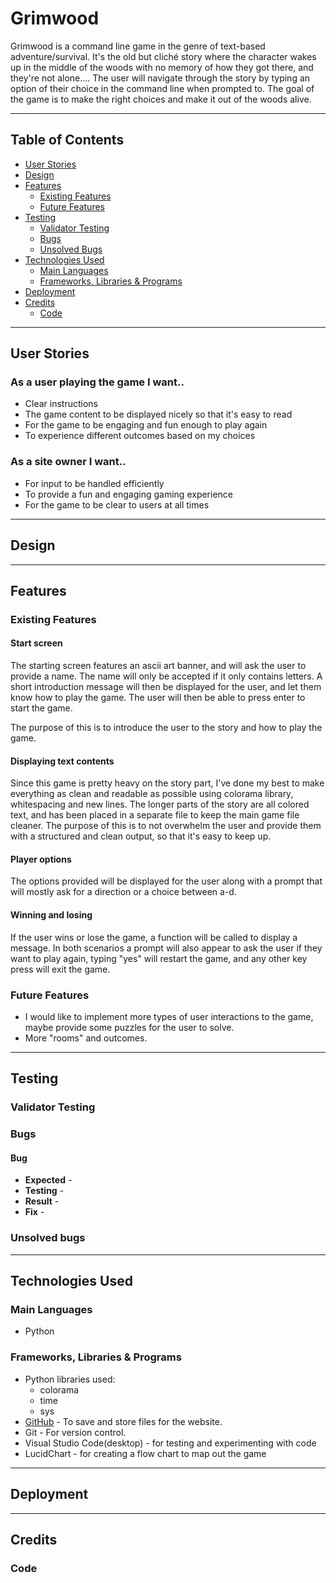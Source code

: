# Grimwood
Grimwood is a command line game in the genre of text-based adventure/survival.
It's the old but cliché story where the character wakes up in the middle of the woods with no memory of how they got there, and they're not alone.... 
The user will navigate through the story by typing an option of their choice in the command line when prompted to.
The goal of the game is to make the right choices and make it out of the woods alive.

- - - 

## Table of Contents

* [User Stories](#user-stories)
* [Design](#design)
* [Features](#features)
    * [Existing Features](#existing-features)
    * [Future Features](#future-features)
* [Testing](#testing)
    * [Validator Testing](#validator-testing)
    * [Bugs](#bugs)
    * [Unsolved Bugs](#unsolved-bugs)
* [Technologies Used](#technologies-used)
  * [Main Languages](#main-languages)
  * [Frameworks, Libraries & Programs](#frameworks-libraries--programs)
* [Deployment](#deployment)
* [Credits](#credits)
  * [Code](#code)

  
- - -
## User Stories

### As a user playing the game I want..
  * Clear instructions
  * The game content to be displayed nicely so that it's easy to read
  * For the game to be engaging and fun enough to play again
  * To experience different outcomes based on my choices

### As a site owner I want..
  * For input to be handled efficiently
  * To provide a fun and engaging gaming experience
  * For the game to be clear to users at all times

- - -
## Design

- - -
## Features

### Existing Features


#### Start screen
The starting screen features an ascii art banner, and will ask the user to provide a name. The name will only be accepted if it only contains letters.
A short introduction message will then be displayed for the user, and let them know how to play the game.
The user will then be able to press enter to start the game.

The purpose of this is to introduce the user to the story and how to play the game.

#### Displaying text contents
Since this game is pretty heavy on the story part, I've done my best to make everything as clean and readable as possible using colorama library, whitespacing and new lines. The longer parts of the story are all colored text, and has been placed in a separate file to keep the main game file cleaner.
The purpose of this is to not overwhelm the user and provide them with a structured and clean output, so that it's easy to keep up.


#### Player options
The options provided will be displayed for the user along with a prompt that will mostly ask for a direction or a choice between a-d.

#### Winning and losing
If the user wins or lose the game, a function will be called to display a message. In both scenarios a prompt will also appear to ask the user if they want to play again, typing "yes" will restart the game, and any other key press will exit the game.



### Future Features
  * I would like to implement more types of user interactions to the game, maybe provide some puzzles for the user to solve.
  * More "rooms" and outcomes.



---

## Testing




### Validator Testing





### Bugs

#### Bug
  * **Expected** - 
  * **Testing** - 
  * **Result** -
  * **Fix** - 




### Unsolved bugs
 
---

## Technologies Used

### Main Languages
  * Python

### Frameworks, Libraries & Programs
  * Python libraries used:
      * colorama
      * time
      * sys
  * [GitHub](https://github.com/) - To save and store files for the website.
  * Git - For version control.
  * Visual Studio Code(desktop) - for testing and experimenting with code
  * LucidChart - for creating a flow chart to map out the game
---

## Deployment

---

## Credits

### Code

